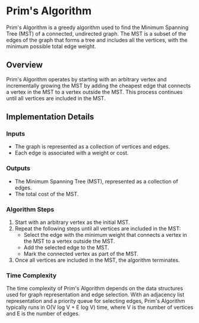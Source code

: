 # Prim's Algorithm

Prim's Algorithm is a greedy algorithm used to find the Minimum Spanning Tree (MST) of a connected, undirected graph. The MST is a subset of the edges of the graph that forms a tree and includes all the vertices, with the minimum possible total edge weight.

## Overview

Prim's Algorithm operates by starting with an arbitrary vertex and incrementally growing the MST by adding the cheapest edge that connects a vertex in the MST to a vertex outside the MST. This process continues until all vertices are included in the MST.

## Implementation Details

### Inputs

- The graph is represented as a collection of vertices and edges.
- Each edge is associated with a weight or cost.

### Outputs

- The Minimum Spanning Tree (MST), represented as a collection of edges.
- The total cost of the MST.

### Algorithm Steps

1. Start with an arbitrary vertex as the initial MST.
2. Repeat the following steps until all vertices are included in the MST:
    - Select the edge with the minimum weight that connects a vertex in the MST to a vertex outside the MST.
    - Add the selected edge to the MST.
    - Mark the connected vertex as part of the MST.
3. Once all vertices are included in the MST, the algorithm terminates.

### Time Complexity

The time complexity of Prim's Algorithm depends on the data structures used for graph representation and edge selection. With an adjacency list representation and a priority queue for selecting edges, Prim's Algorithm typically runs in O(V log V + E log V) time, where V is the number of vertices and E is the number of edges.

